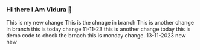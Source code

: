 ### Hi there I Am Vidura 👋

<!--
**viduraishan1997/viduraishan1997** is a ✨ _special_ ✨ repository because its `README.md` (this file) appears on your GitHub profile.

Here are some ideas to get you started:

- 🔭 I’m currently working on ...
- 🌱 I’m currently learning ...
- 👯 I’m looking to collaborate on ...
- 🤔 I’m looking for help with ...
- 💬 Ask me about ...
- 📫 How to reach me: ...
- 😄 Pronouns: ...
- ⚡ Fun fact: ...
-->
This is my new change 
This is the chnage in branch
This is another change in branch
this is today change 11-11-23
this is another change today
this is demo code to check the brnach
this is monday change.
13-11-2023
new new 